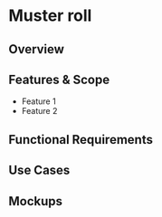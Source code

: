 # Muster roll

## Overview

## Features & Scope

* Feature 1
* Feature 2

## Functional Requirements



## Use Cases



## Mockups
